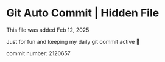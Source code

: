 # Git Auto Commit | Hidden File

This file was added Feb 12, 2025

Just for fun and keeping my daily git commit active 🤪

commit number: 2120657
